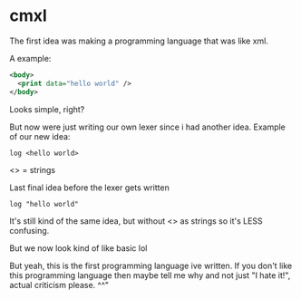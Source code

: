 # cmxl
The first idea was making a programming language that was like xml.







A example:
```xml
<body>
  <print data="hello world" />
</body>
```
Looks simple, right?






But now were just writing our own lexer since i had another idea.
Example of our new idea:








```
log <hello world>
```



<> = strings 













Last final idea before the lexer gets written 



```
log "hello world"
```




It's still kind of the same idea, but without <> as strings so it's LESS confusing.





But we now look kind of like basic lol
















But yeah, this is the first programming language ive written. If you don't like this programming language then maybe tell me why and not just "I hate it!", actual criticism please. ^^"
